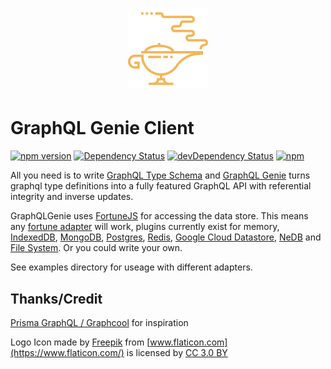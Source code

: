 <h1 align="center">
	<img width="128px" src="/resources/logo.svg" alt="GraphQL Genie Logo">
</h1>

# GraphQL Genie Client

[![npm version](https://img.shields.io/npm/v/graphql-genie.svg)](https://www.npmjs.com/package/graphql-genie)
[![Dependency Status](https://david-dm.org/genie-team/graphql-genie.svg)](https://david-dm.org/genie-team/graphql-genie)
[![devDependency Status](https://david-dm.org/genie-team/graphql-genie/dev-status.svg)](https://david-dm.org/genie-team/graphql-genie/?type=dev)
[![npm](https://img.shields.io/npm/l/graphql-genie.svg)](https://github.com/genie-team/graphql-genie/blob/master/LICENSE)

All you need is to write [GraphQL Type Schema](https://graphql.org/learn/schema/) and [GraphQL Genie](https://github.com/genie-team/graphql-genie) turns graphql type definitions into a fully featured GraphQL API with referential integrity and inverse updates. 

GraphQLGenie uses [FortuneJS](http://fortune.js.org) for accessing the data store. This means any [fortune adapter](http://fortune.js.org/plugins/) will work, plugins currently exist for memory, [IndexedDB](https://github.com/fortunejs/fortune-indexeddb), [MongoDB](https://github.com/fortunejs/fortune-mongodb), [Postgres](https://github.com/fortunejs/fortune-postgres), [Redis](https://github.com/thibremy/fortune-redis), [Google Cloud Datastore](https://github.com/patrinhani-ciandt/fortune-datastore), [NeDB](https://github.com/fortunejs/fortune-nedb) and [File System](https://github.com/fortunejs/fortune-fs). Or you could write your own.

See examples directory for useage with different adapters.

## Thanks/Credit

[Prisma GraphQL / Graphcool](https://github.com/prismagraphql/prisma) for inspiration

Logo Icon made by [Freepik](http://www.freepik.com) from [www.flaticon.com](https://www.flaticon.com/) is licensed by [CC 3.0 BY](http://creativecommons.org/licenses/by/3.0/)